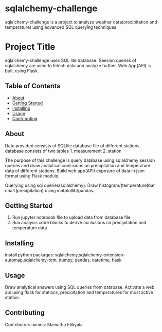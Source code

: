 # sqlalchemy-challenge

sqlalchemy-challenge is a project to analyze weather data(precipitation and temperature) using advanced SQL querying techniques.

# Project Title 

sqlalchemy-challenge uses SQL lite database. Seesion queries of sqlalchemy are used to fetech data and analyze further. Web App(API) is built using Flask. 

## Table of Contents

- [About](#about)
- [Getting Started](#getting_started)
- [Installing](#installing)
- [Usage](#usage)
- [Contributing](#contributing)

## About

Data provided consists of SQLlite database file of different stations. database consists of two tables 1. measurement 2. station

The purpose of this challenge is query database using sqlalchemy session queries and draw analutical conlusions on precipitation and temperature data of different stations. Build web app(API) exposure of data in json format using Flask module.

Querying using sql queries(sqlalchemy). Draw histogram/(temperature)bar chart(precipitation) using matplotlib/pandas.


## Getting Started

1. Run jupyter notebook file to upload data from database file
2. Run analysis code blocks to derive conlusions on precipitation and temperature data

## Installing

install python packages: sqlalchemy,sqlalchemy-extension-automap,sqlalchemy-orm, numpy, pandas, datetime, flask

## Usage

Draw analytical answers using SQL queries from database. Activate a web api using flask for stations, precipitation and temperatures for most active station.

## Contributing

Contributors names: Mamatha Etikyala


